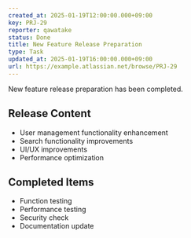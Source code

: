 ```yaml
---
created_at: 2025-01-19T12:00:00.000+09:00
key: PRJ-29
reporter: qawatake
status: Done
title: New Feature Release Preparation
type: Task
updated_at: 2025-01-19T16:00:00.000+09:00
url: https://example.atlassian.net/browse/PRJ-29
---
```


New feature release preparation has been completed.

## Release Content
- User management functionality enhancement
- Search functionality improvements
- UI/UX improvements
- Performance optimization

## Completed Items
- Function testing
- Performance testing
- Security check
- Documentation update